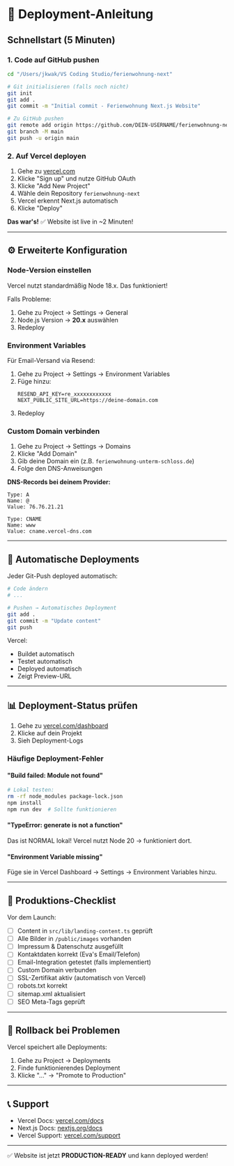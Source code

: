 # 🚀 Deployment-Anleitung

## Schnellstart (5 Minuten)

### 1. Code auf GitHub pushen

```bash
cd "/Users/jkwak/VS Coding Studio/ferienwohnung-next"

# Git initialisieren (falls noch nicht)
git init
git add .
git commit -m "Initial commit - Ferienwohnung Next.js Website"

# Zu GitHub pushen
git remote add origin https://github.com/DEIN-USERNAME/ferienwohnung-next.git
git branch -M main
git push -u origin main
```

### 2. Auf Vercel deployen

1. Gehe zu [vercel.com](https://vercel.com)
2. Klicke "Sign up" und nutze GitHub OAuth
3. Klicke "Add New Project"
4. Wähle dein Repository `ferienwohnung-next`
5. Vercel erkennt Next.js automatisch
6. Klicke "Deploy"

**Das war's!** ✅ Website ist live in ~2 Minuten!

---

## ⚙️ Erweiterte Konfiguration

### Node-Version einstellen

Vercel nutzt standardmäßig Node 18.x. Das funktioniert!

Falls Probleme:
1. Gehe zu Project → Settings → General
2. Node.js Version → **20.x** auswählen
3. Redeploy

### Environment Variables

Für Email-Versand via Resend:

1. Gehe zu Project → Settings → Environment Variables
2. Füge hinzu:
   ```
   RESEND_API_KEY=re_xxxxxxxxxxxx
   NEXT_PUBLIC_SITE_URL=https://deine-domain.com
   ```
3. Redeploy

### Custom Domain verbinden

1. Gehe zu Project → Settings → Domains
2. Klicke "Add Domain"
3. Gib deine Domain ein (z.B. `ferienwohnung-unterm-schloss.de`)
4. Folge den DNS-Anweisungen

**DNS-Records bei deinem Provider:**
```
Type: A
Name: @
Value: 76.76.21.21

Type: CNAME
Name: www
Value: cname.vercel-dns.com
```

---

## 🔄 Automatische Deployments

Jeder Git-Push deployed automatisch:

```bash
# Code ändern
# ...

# Pushen → Automatisches Deployment
git add .
git commit -m "Update content"
git push
```

Vercel:
- Buildet automatisch
- Testet automatisch
- Deployed automatisch
- Zeigt Preview-URL

---

## 📊 Deployment-Status prüfen

1. Gehe zu [vercel.com/dashboard](https://vercel.com/dashboard)
2. Klicke auf dein Projekt
3. Sieh Deployment-Logs

### Häufige Deployment-Fehler

#### "Build failed: Module not found"
```bash
# Lokal testen:
rm -rf node_modules package-lock.json
npm install
npm run dev  # Sollte funktionieren
```

#### "TypeError: generate is not a function"
Das ist NORMAL lokal! Vercel nutzt Node 20 → funktioniert dort.

#### "Environment Variable missing"
Füge sie in Vercel Dashboard → Settings → Environment Variables hinzu.

---

## 🎯 Produktions-Checklist

Vor dem Launch:

- [ ] Content in `src/lib/landing-content.ts` geprüft
- [ ] Alle Bilder in `/public/images` vorhanden
- [ ] Impressum & Datenschutz ausgefüllt
- [ ] Kontaktdaten korrekt (Eva's Email/Telefon)
- [ ] Email-Integration getestet (falls implementiert)
- [ ] Custom Domain verbunden
- [ ] SSL-Zertifikat aktiv (automatisch von Vercel)
- [ ] robots.txt korrekt
- [ ] sitemap.xml aktualisiert
- [ ] SEO Meta-Tags geprüft

---

## 🚨 Rollback bei Problemen

Vercel speichert alle Deployments:

1. Gehe zu Project → Deployments
2. Finde funktionierendes Deployment
3. Klicke "..." → "Promote to Production"

---

## 📞 Support

- Vercel Docs: [vercel.com/docs](https://vercel.com/docs)
- Next.js Docs: [nextjs.org/docs](https://nextjs.org/docs)
- Vercel Support: [vercel.com/support](https://vercel.com/support)

---

✅ Website ist jetzt **PRODUCTION-READY** und kann deployed werden!
